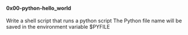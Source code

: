 #### 0x00-python-hello_world
Write a shell script that runs a python script
The Python file name will be saved in the environment variable $PYFILE
